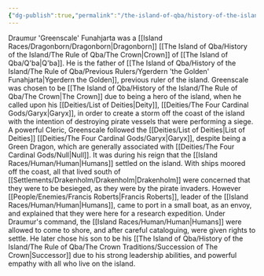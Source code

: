 ```yaml
---
{"dg-publish":true,"permalink":"/the-island-of-qba/history-of-the-island/the-rule-of-qba/previous-rulers/draumur-greenscale-funahjarta/"}
---
```



Draumur 'Greenscale' Funahjarta was a [[Island Races/Dragonborn/Dragonborn\|Dragonborn]] [[The Island of Qba/History of the Island/The Rule of Qba/The Crown\|Crown]] of [[The Island of Qba/Q'ba\|Q'ba]]. He is the father of [[The Island of Qba/History of the Island/The Rule of Qba/Previous Rulers/Ygerdern 'the Golden' Funahjarta\|Ygerdern the Golden]], previous ruler of the island.
Greenscale was chosen to be [[The Island of Qba/History of the Island/The Rule of Qba/The Crown\|The Crown]] due to being a hero of the island, when he called upon his [[Deities/List of Deities\|Deity]], [[Deities/The Four Cardinal Gods/Garyx\|Garyx]], in order to create a storm off the coast of the island with the intention of destroying pirate vessels that were performing a siege.
A powerful Cleric, Greenscale followed the [[Deities/List of Deities\|List of Deities]] [[Deities/The Four Cardinal Gods/Garyx\|Garyx]], despite being a Green Dragon, which are generally associated with [[Deities/The Four Cardinal Gods/Null\|Null]].
It was during his reign that the [[Island Races/Human/Human\|Humans]] settled on the island. With ships moored off the coast, all that lived south of [[Settlements/Drakenholm/Drakenholm\|Drakenholm]] were concerned that they were to be besieged, as they were by the pirate invaders. However [[People/Enemies/Francis Roberts\|Francis Roberts]], leader of the [[Island Races/Human/Human\|Humans]], came to port in a small boat, as an envoy, and explained that they were here for a research expedition. Under Draumur's command, the [[Island Races/Human/Human\|Humans]] were allowed to come to shore, and after careful cataloguing, were given rights to settle.
He later chose his son to be his [[The Island of Qba/History of the Island/The Rule of Qba/The Crown Traditions/Succession of The Crown\|Successor]] due to his strong leadership abilities, and powerful empathy with all who live on the island. 
